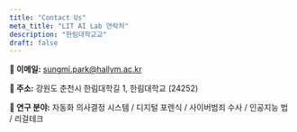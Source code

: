 ```yaml
---
title: "Contact Us"
meta_title: "LIT AI Lab 연락처"
description: "한림대학교교"
draft: false
---
```


**📧 이메일:** sungmi.park@hallym.ac.kr  

**📍 주소:** 강원도 춘천시 한림대학길 1, 한림대학교 (24252)

**🔬 연구 분야:** 자동화 의사결정 시스템 / 디지털 포렌식 / 사이버범죄 수사 / 인공지능 법 / 리걸테크